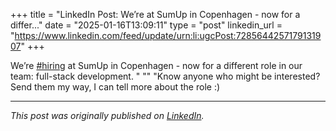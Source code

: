 +++
title = "LinkedIn Post: We’re at SumUp in Copenhagen - now for a differ..."
date = "2025-01-16T13:09:11"
type = "post"
linkedin_url = "https://www.linkedin.com/feed/update/urn:li:ugcPost:7285644257179131907"
+++

We’re [#hiring](https://www.linkedin.com/feed/hashtag/hiring) at SumUp in Copenhagen - now for a different role in our team: full-stack development. "
""
"Know anyone who might be interested? Send them my way, I can tell more about the role :)

---

*This post was originally published on [LinkedIn](https://www.linkedin.com/in/adrianmoreno/recent-activity/all/).*